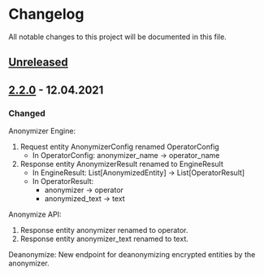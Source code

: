 # Changelog

All notable changes to this project will be documented in this file.

## [Unreleased]


## [2.2.0] - 12.04.2021
### Changed
Anonymizer Engine:
1. Request entity AnonymizerConfig renamed OperatorConfig
    - In OperatorConfig: anonymizer_name -> operator_name
2. Response entity AnonymizerResult renamed to EngineResult
    - In EngineResult: List[AnonymizedEntity] -> List[OperatorResult]
    - In OperatorResult: 
        - anonymizer -> operator
        - anonymized_text -> text

Anonymize API:
1. Response entity anonymizer renamed to operator.
2. Response entity anonymizer_text renamed to text.

Deanonymize:
New endpoint for deanonymizing encrypted entities by the anonymizer.

[unreleased]: https://github.com/microsoft/presidio/compare/2.2.0...HEAD
[2.2.0]: https://github.com/microsoft/presidio/compare/2.1.0...2.2.0
